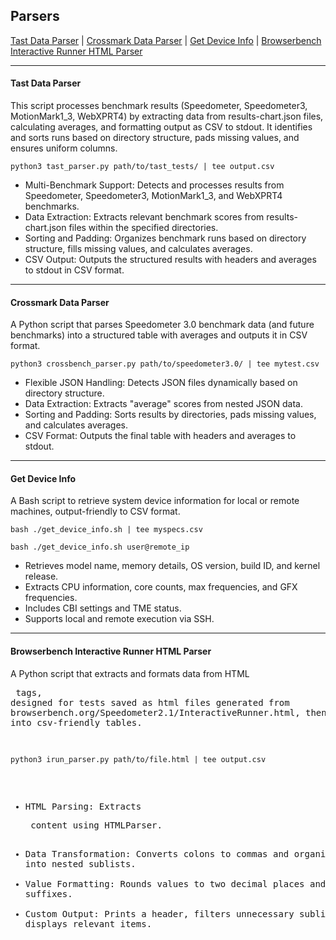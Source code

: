 ## Parsers
[Tast Data Parser](#tast-data-parser) | [Crossmark Data Parser](#crossmark-data-parser) | [Get Device Info](#get-device-info) | [Browserbench Interactive Runner HTML Parser](#browserbench-interactive-runner-html-parser)


---
#### Tast Data Parser
This script processes benchmark results (Speedometer, Speedometer3, MotionMark1_3, WebXPRT4) by extracting data from results-chart.json files, calculating averages, and formatting output as CSV to stdout. It identifies and sorts runs based on directory structure, pads missing values, and ensures uniform columns.
```
python3 tast_parser.py path/to/tast_tests/ | tee output.csv
```
- Multi-Benchmark Support: Detects and processes results from Speedometer, Speedometer3, MotionMark1_3, and WebXPRT4 benchmarks.
- Data Extraction: Extracts relevant benchmark scores from results-chart.json files within the specified directories.
- Sorting and Padding: Organizes benchmark runs based on directory structure, fills missing values, and calculates averages.
- CSV Output: Outputs the structured results with headers and averages to stdout in CSV format.

---
#### Crossmark Data Parser
A Python script that parses Speedometer 3.0 benchmark data (and future benchmarks) into a structured table with averages and outputs it in CSV format.
```
python3 crossbench_parser.py path/to/speedometer3.0/ | tee mytest.csv
```
- Flexible JSON Handling: Detects JSON files dynamically based on directory structure.
- Data Extraction: Extracts "average" scores from nested JSON data.
- Sorting and Padding: Sorts results by directories, pads missing values, and calculates averages.
- CSV Format: Outputs the final table with headers and averages to stdout.
---
#### Get Device Info
A Bash script to retrieve system device information for local or remote machines, output-friendly to CSV format.
```
bash ./get_device_info.sh | tee myspecs.csv
```
```
bash ./get_device_info.sh user@remote_ip
```
- Retrieves model name, memory details, OS version, build ID, and kernel release.
- Extracts CPU information, core counts, max frequencies, and GFX frequencies.
- Includes CBI settings and TME status.
- Supports local and remote execution via SSH.
---
#### Browserbench Interactive Runner HTML Parser
A Python script that extracts and formats data from HTML <pre> tags, designed for tests saved as html files generated from browserbench.org/Speedometer2.1/InteractiveRunner.html, then structured into csv-friendly tables.
```
python3 irun_parser.py path/to/file.html | tee output.csv
```
- HTML Parsing: Extracts <pre> content using HTMLParser.
- Data Transformation: Converts colons to commas and organizes data into nested sublists.
- Value Formatting: Rounds values to two decimal places and reattaches suffixes.
- Custom Output: Prints a header, filters unnecessary sublists, and displays relevant items.


